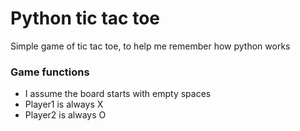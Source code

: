 # Python tic tac toe
Simple game of tic tac toe, to help me remember how python works

### Game functions
* I assume the board starts with empty spaces
* Player1 is always X
* Player2 is always O
